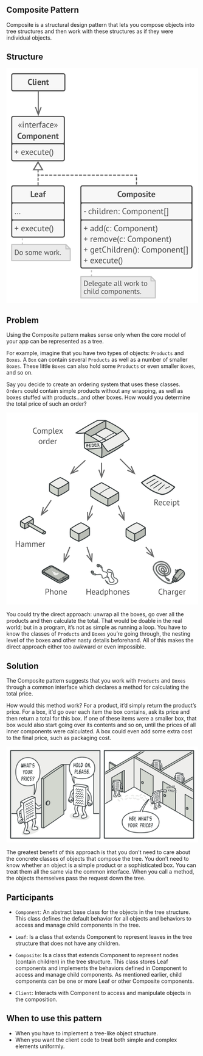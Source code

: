 ## Composite Pattern
Composite is a structural design pattern that lets you compose objects into tree structures and then work with these 
structures as if they were individual objects.

## Structure
![](../../../../../../../../docs/img/composite-pattern.png)

## Problem
Using the Composite pattern makes sense only when the core model of your app can be represented as a tree.

For example, imagine that you have two types of objects: `Products` and `Boxes`. 
A `Box` can contain several `Products` as well as a number of smaller `Boxes`. 
These little `Boxes` can also hold some `Products` or even smaller `Boxes`, and so on.

Say you decide to create an ordering system that uses these classes. 
`Orders` could contain simple products without any wrapping, as well as boxes stuffed with products...and other boxes. 
How would you determine the total price of such an order?

![](../../../../../../../../docs/img/composite-pattern-problem.png)

You could try the direct approach: unwrap all the boxes, go over all the products and then calculate the total. 
That would be doable in the real world; but in a program, it’s not as simple as running a loop. 
You have to know the classes of `Products` and `Boxes` you’re going through, the nesting level of the boxes and other 
nasty details beforehand. All of this makes the direct approach either too awkward or even impossible.

## Solution
The Composite pattern suggests that you work with `Products` and `Boxes` through a common interface which declares a 
method for calculating the total price.

How would this method work? For a product, it’d simply return the product’s price. 
For a box, it’d go over each item the box contains, ask its price and then return a total for this box. 
If one of these items were a smaller box, that box would also start going over its contents and so on, until the prices 
of all inner components were calculated. 
A box could even add some extra cost to the final price, such as packaging cost.


![](../../../../../../../../docs/img/composite-pattern-solution.png)

The greatest benefit of this approach is that you don’t need to care about the concrete classes of objects that compose 
the tree. You don’t need to know whether an object is a simple product or a sophisticated box. You can treat them all 
the same via the common interface. When you call a method, the objects themselves pass the request down the tree.

## Participants
- `Component`: An abstract base class for the objects in the tree structure. This class defines the default behavior
 for all objects and behaviors to access and manage child components in the tree.

- `Leaf`: Is a class that extends Component to represent leaves in the tree structure that does not have any
 children.

- `Composite`: Is a class that extends Component to represent nodes (contain children) in the tree structure. This
 class stores Leaf components and implements the behaviors defined in Component to access and manage child components. 
 As mentioned earlier, child components can be one or more Leaf or other Composite components.

- `Client`: Interacts with Component to access and manipulate objects in the composition.

## When to use this pattern
- When you have to implement a tree-like object structure.
- When you want the client code to treat both simple and complex elements uniformly.

